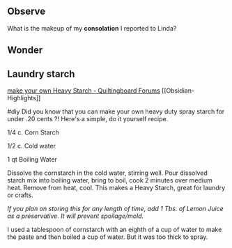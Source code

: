 ## Observe

What is the makeup of my **consolation** I reported to Linda? 

## Wonder

## Laundry starch

[make your own Heavy Starch - Quiltingboard Forums](https://www.quiltingboard.com/main-f1/make-your-own-heavy-starch-t158141.html) [[Obsidian-Highlights]]

#diy 
Did you know that you can make your own heavy duty spray starch for under .20 cents ?! Here's a simple, do it yourself recipe.

1/4 c. Corn Starch

1/2 c. Cold water

1 qt Boiling Water

Dissolve the cornstarch in the cold water, stirring well. Pour dissolved starch mix into boiling water, bring to boil, cook 2 minutes over medium heat. Remove from heat, cool. This makes a Heavy Starch, great for laundry or crafts.

*If you plan on storing this for any length of time, add 1 Tbs. of Lemon Juice as a preservative. It will prevent spoilage/mold.*

I used a tablespoon of cornstarch with an eighth of a cup of water to make the paste and then boiled a cup of water. But it was too thick to spray.